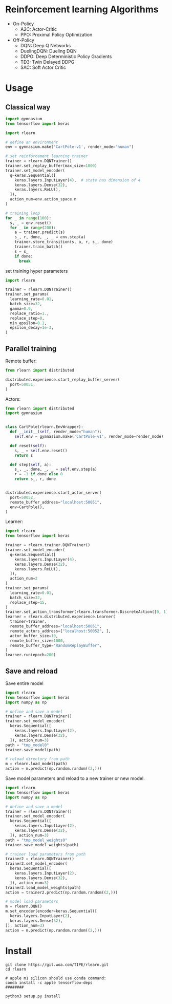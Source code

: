 
# Reinforcement learning Algorithms

- On-Policy
  - A2C: Actor-Critic
  - PPO: Proximal Policy Optimization
- Off-Policy
  - DQN: Deep Q Networks
  - DuelingDQN: Dueling DQN
  - DDPG: Deep Deterministic Policy Gradients
  - TD3: Twin Delayed DDPG
  - SAC: Soft Actor Critic

# Usage

## Classical way

```python
import gymnasium
from tensorflow import keras

import rlearn

# define an environment
env = gymnasium.make('CartPole-v1', render_mode="human")

# set reinforcement learning trainer
trainer = rlearn.DQNTrainer()
trainer.set_replay_buffer(max_size=1000)
trainer.set_model_encoder(
  q=keras.Sequential([
    keras.layers.InputLayer(4),  # state has dimension of 4
    keras.layers.Dense(32),
    keras.layers.ReLU(),
  ]),
  action_num=env.action_space.n
)

# training loop
for _ in range(100):
  s, _ = env.reset()
  for _ in range(200):
    a = trainer.predict(s)
    s_, r, done, _, _ = env.step(a)
    trainer.store_transition(s, a, r, s_, done)
    trainer.train_batch()
    s = s_
    if done:
      break
```

set training hyper parameters

```python
import rlearn

trainer = rlearn.DQNTrainer()
trainer.set_params(
  learning_rate=0.01,
  batch_size=32,
  gamma=0.9,
  replace_ratio=1.,
  replace_step=0,
  min_epsilon=0.1,
  epsilon_decay=1e-3,
)
```

## Parallel training

Remote buffer:

```python
from rlearn import distributed

distributed.experience.start_replay_buffer_server(
  port=50051,
)
```

Actors:

```python
from rlearn import distributed
import gymnasium


class CartPole(rlearn.EnvWrapper):
  def __init__(self, render_mode="human"):
    self.env = gymnasium.make('CartPole-v1', render_mode=render_mode)

  def reset(self):
    s, _ = self.env.reset()
    return s

  def step(self, a):
    s_, _, done, _, _ = self.env.step(a)
    r = -1 if done else 0
    return s_, r, done


distributed.experience.start_actor_server(
  port=50052,
  remote_buffer_address="localhost:50051",
  env=CartPole(),
)
```

Learner:

```python
import rlearn
from tensorflow import keras

trainer = rlearn.trainer.DQNTrainer()
trainer.set_model_encoder(
  q=keras.Sequential([
    keras.layers.InputLayer(4),
    keras.layers.Dense(32),
    keras.layers.ReLU(),
  ]),
  action_num=2
)
trainer.set_params(
  learning_rate=0.01,
  batch_size=32,
  replace_step=15,
)
trainer.set_action_transformer(rlearn.transformer.DiscreteAction([0, 1]))
learner = rlearn.distributed.experience.Learner(
  trainer=trainer,
  remote_buffer_address="localhost:50051",
  remote_actors_address=["localhost:50052", ],
  actor_buffer_size=10,
  remote_buffer_size=1000,
  remote_buffer_type="RandomReplayBuffer",
)
learner.run(epoch=200)
```

## Save and reload

Save entire model

```python
import rlearn
from tensorflow import keras
import numpy as np

# define and save a model
trainer = rlearn.DQNTrainer()
trainer.set_model_encoder(
  keras.Sequential([
    keras.layers.InputLayer(2),
    keras.layers.Dense(32),
  ]), action_num=3)
path = "tmp_model0"
trainer.save_model(path)

# reload directory from path
m = rlearn.load_model(path)
action = m.predict(np.random.random((2,)))
```

Save model parameters and reload to a new trainer or new model.

```python
import rlearn
from tensorflow import keras
import numpy as np

# define and save a model
trainer = rlearn.DQNTrainer()
trainer.set_model_encoder(
  keras.Sequential([
    keras.layers.InputLayer(2),
    keras.layers.Dense(32),
  ]), action_num=3)
path = "tmp_model_weights0"
trainer.save_model_weights(path)

# trainer load parameters from path
trainer2 = rlearn.DQNTrainer()
trainer2.set_model_encoder(
  keras.Sequential([
    keras.layers.InputLayer(2),
    keras.layers.Dense(32),
  ]), action_num=3)
trainer2.load_model_weights(path)
action = trainer2.predict(np.random.random((2,)))

# model load parameters
m = rlearn.DQN()
m.set_encoder(encoder=keras.Sequential([
  keras.layers.InputLayer(2),
  keras.layers.Dense(32),
]), action_num=3)
action = m.predict(np.random.random((2,)))
```

# Install

```shell
git clone https://git.woa.com/TIPE/rlearn.git
cd rlearn

# apple m1 silicon should use conda command:
conda install -c apple tensorflow-deps
########

python3 setup.py install
```
